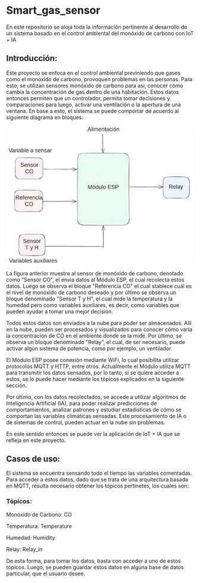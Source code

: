 # Smart_gas_sensor
En este repositorio se aloja toda la información pertinente al desarrollo de un sistema basado en el control ambiental del monóxido de carbono con IoT  + IA

## __Introducción:__

Este proyecto se enfoca en el control ambiental previniendo que gases como el monoxido de carbono, provoquen problemas en las personas. Para esto, se utilizan sensores monóxido de carbono para así, conocer cómo cambia la concentración de gas dentro de una habitación. Estos datos entonces permiten que un controlador, permita tomar decisiones y comparaciones para luego, activar una ventilación o la apertura de una ventana. En base a esto, el sistema se puede comportar de acuerdo al siguiente diagrama en bloques:


<p align="center">
  <img src="Block_diagram.jpg" alt="Texto alternativo" width="600"/>
</p>


La figura anterior muestra al sensor de monóxido de carbono, denotado como "Sensor CO", el envia datos al Módulo ESP, el cual recolecta estos datos. Luego se observa el bloque "Referencia CO" el cual stablece cuál es el nivel de monóxido de carbono deseado y por último se observa un bloque denominado "Sensor T y H", el cual mide la temperatura y la humedad pero como variables auxiliares, es decir, como variables que pueden ayudar a tomar una mejor decisión.

Todos estos datos son enviados a la nube para poder ser almacenados. Allí en la nube, pueden ser procesados y visualizados para conocer cómo varía la concentración de CO en el ambiente donde se la mide. Por último, se observa un bloque denominado "Relay", el cual, de ser necesario, puede activar algún sistema de potencia, como por ejemplo, un ventilador.

El Módulo ESP posee conexión mediante WiFi, lo cual posibilita utilizar protocolos MQTT y HTTP, entre otros. Actualmente el Módulo utiliza MQTT para transmitir los datos sensados, por lo tanto, si se quiere acceder a estos, se lo puede hacer mediante los tópicos explicados en la siguiente sección.

Por último, con los datos recolectados, se accede a utilizar algoritmos de Inteligencia Artificial (IA), para poder realizar predicciones de comportamientos, analizar patrones y estudiar estadisticas de cómo se comportan las variables climáticas sensadas. Este procesamiento de IA o de sistemas de control, pueden actuar en la nube sin problemas.

En este sentido entonces se puede ver la aplicación de IoT + IA que se refleja en este proyecto.

## __Casos de uso:__

El sistema se encuentra sensando todo el tiempo las variables comentadas. Para acceder a estos datos, dado que se trata de una arquitectura basada en MQTT, resulta necesario obtener los tópicos pertinetes, los cuales son:

### __Tópicos__:

Monóxido de Carbono: CO

Temperatura: Temperature

Humedad: Humidity

Relay: Relay_in

De esta forma, para tomar los datos, basta con acceder a uno de estos tópicos. Luego, se pueden guardar estos datos en alguna base de datos particular, que el usuario desee.


